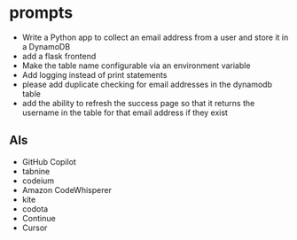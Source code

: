 # prompts

- Write a Python app to collect an email address from a user and store it in a
DynamoDB
- add a flask frontend
- Make the table name configurable via an environment variable
- Add logging instead of print statements
- please add duplicate checking for email addresses in the dynamodb table
- add the ability to refresh the success page so that it returns the username in
the table for that email address if they exist

## AIs

- GitHub Copilot
- tabnine
- codeium
- Amazon CodeWhisperer
- kite
- codota
- Continue
- Cursor
